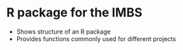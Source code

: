 # R package for the IMBS 

* Shows structure of an R package
* Provides functions commonly used for different projects